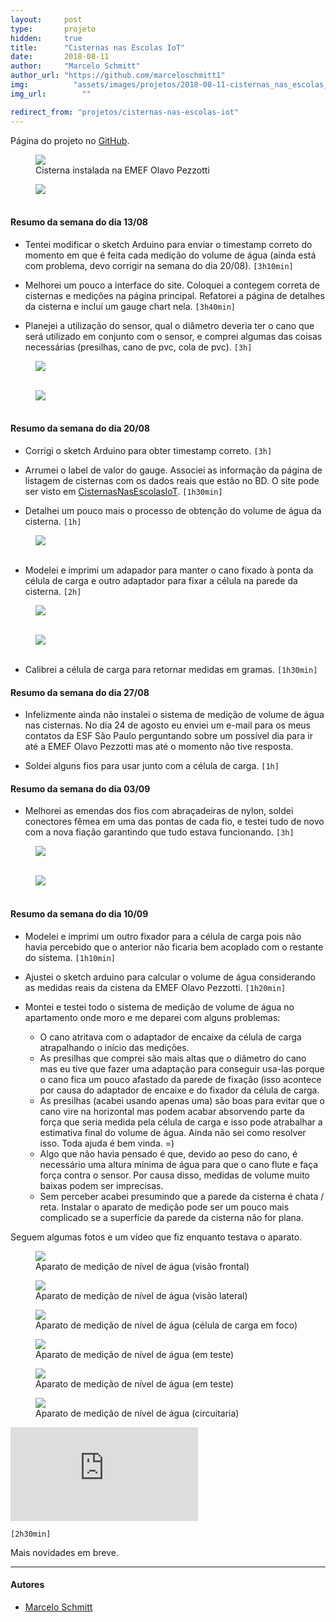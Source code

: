 ```yaml
---
layout:     post
type:       projeto
hidden:     true
title:      "Cisternas nas Escolas IoT"
date:       2018-08-11
author:     "Marcelo Schmitt"
author_url: "https://github.com/marceloschmitt1"
img: 	      "assets/images/projetos/2018-08-11-cisternas_nas_escolas_iot/cisterna.jpg"
img_url: 		""

redirect_from: "projetos/cisternas-nas-escolas-iot"
---
```


Página do projeto no [GitHub](https://github.com/marceloschmitt1/ProjetoCisternasNasEscolasIoT).

<div class="img-container">
  <figure>
    <img class="large" src="{{ site.baseurl }}/assets/images/projetos/2018-08-11-cisternas_nas_escolas_iot/cisterna.jpg">
    <figcaption>Cisterna instalada na EMEF Olavo Pezzotti</figcaption>
  </figure>
  <figure>
    <img class="large" src="{{ site.baseurl }}/assets/images/projetos/2018-08-11-cisternas_nas_escolas_iot/dimensoes_cisterna.jpg">
    <figcaption>&nbsp;</figcaption>
  </figure>
</div>

#### Resumo da semana do dia 13/08

- Tentei modificar o sketch Arduino para enviar o timestamp correto do momento em que é feita cada medição do volume de água (ainda está com problema, devo corrigir na semana do dia 20/08). `[3h10min]`

- Melhorei um pouco a interface do site. Coloquei a contegem correta de cisternas e medições na página principal. Refatorei a página de detalhes da cisterna e incluí um gauge chart nela. `[3h40min]`

- Planejei a utilização do sensor, qual o diâmetro deveria ter o cano que será utilizado em conjunto com o sensor, e comprei algumas das coisas necessárias (presilhas, cano de pvc, cola de pvc). `[3h]`

<div class="img-container">
  <figure>
    <img class="large" src="{{ site.baseurl }}/assets/images/projetos/2018-08-11-cisternas_nas_escolas_iot/plano.png">
    <figcaption>&nbsp;</figcaption>
  </figure>
  <figure>
    <img class="large" src="{{ site.baseurl }}/assets/images/projetos/2018-08-11-cisternas_nas_escolas_iot/cano.png">
    <figcaption>&nbsp;</figcaption>
  </figure>
</div>

#### Resumo da semana do dia 20/08

- Corrigi o sketch Arduino para obter timestamp correto. `[3h]`

- Arrumei o label de valor do gauge. Associei as informação da página de listagem de cisternas com os dados reais que estão no BD. O site pode ser visto em [CisternasNasEscolasIoT](http://marcelosc.pythonanywhere.com/). `[1h30min]`

- Detalhei um pouco mais o processo de obtenção do volume de água da cisterna. `[1h]`

<div class="img-container">
  <figure>
    <img class="large" src="{{ site.baseurl }}/assets/images/projetos/2018-08-11-cisternas_nas_escolas_iot/plano_detalhado.png">
    <figcaption>&nbsp;</figcaption>
  </figure>
</div>

- Modelei e imprimi um adapador para manter o cano fixado à ponta da célula de carga e outro adaptador para fixar a célula na parede da cisterna. `[2h]`

<div class="img-container">
  <figure>
    <img src="{{ site.baseurl }}/assets/images/projetos/2018-08-11-cisternas_nas_escolas_iot/adaptador_sensor_cano.jpg">
    <figcaption>&nbsp;</figcaption>
  </figure>
  <figure>
    <img src="{{ site.baseurl }}/assets/images/projetos/2018-08-11-cisternas_nas_escolas_iot/adaptador_sensor_cano_baixo.jpg">
    <figcaption>&nbsp;</figcaption>
  </figure>
</div>

- Calibrei a célula de carga para retornar medidas em gramas. `[1h30min]`

#### Resumo da semana do dia 27/08

- Infelizmente ainda não instalei o sistema de medição de volume de água nas cisternas. No dia 24 de agosto eu enviei um e-mail para os meus contatos da ESF São Paulo perguntando sobre um possível dia para ir até a EMEF Olavo Pezzotti mas até o momento não tive resposta.

- Soldei alguns fios para usar junto com a célula de carga. `[1h]`

#### Resumo da semana do dia 03/09

- Melhorei as emendas dos fios com abraçadeiras de nylon, soldei conectores fêmea em uma das pontas de cada fio, e testei tudo de novo com a nova fiação garantindo que tudo estava funcionando. `[3h]`

<div class="img-container">
  <figure>
    <img src="{{ site.baseurl }}/assets/images/projetos/2018-08-11-cisternas_nas_escolas_iot/fios_longos.jpg">
    <figcaption>&nbsp;</figcaption>
  </figure>
  <figure>
    <img src="{{ site.baseurl }}/assets/images/projetos/2018-08-11-cisternas_nas_escolas_iot/vedacao_cano.jpg">
    <figcaption>&nbsp;</figcaption>
  </figure>
</div>

#### Resumo da semana do dia 10/09

- Modelei e imprimi um outro fixador para a célula de carga pois 
não havia percebido que o anterior não ficaria bem acoplado com 
o restante do sistema. `[1h10min]`

- Ajustei o sketch arduino para calcular o volume de água 
considerando as medidas reais da cistena da EMEF Olavo Pezzotti. `[1h20min]`

- Montei e testei todo o sistema de medição de volume de água 
no apartamento onde moro e me deparei com alguns problemas:

	- O cano atritava com o adaptador de encaixe da célula
		de carga atrapalhando o início das medições.
	- As presilhas que comprei são mais altas que o diâmetro 
		do cano mas eu tive que fazer uma adaptação para 
		conseguir usa-las porque o cano fica um pouco 
		afastado da parede de fixação (isso acontece 
		por causa do adaptador de encaixe e do fixador 
		da célula de carga.
	- As presilhas (acabei usando apenas uma) são boas
		para evitar que o cano vire na horizontal 
		mas podem acabar absorvendo parte da força 
		que seria medida pela célula de carga e 
		isso pode atrabalhar a estimativa final 
		do volume de água. Ainda não sei como resolver 
		isso. Toda ajuda é bem vinda. =)
	- Algo que não havia pensado é que, devido ao peso do 
		cano, é necessário uma altura mínima de água
		para que o cano flute e faça força contra o 
		sensor. Por causa disso, medidas de volume 
		muito baixas podem ser imprecisas.
	- Sem perceber acabei presumindo que a parede da cisterna 
		é chata / reta. Instalar o aparato de medição 
		pode ser um pouco mais complicado se a superfície 
		da parede da cisterna não for plana.


Seguem algumas fotos e um vídeo que fiz enquanto testava o aparato.


<div class="img-container">
  <figure>
    <img src="{{ site.baseurl }}/assets/images/projetos/2018-08-11-cisternas_nas_escolas_iot/sistema_medicao_frente.jpg">
    <figcaption>Aparato de medição de nível de água (visão frontal)</figcaption>
  </figure>
  <figure>
    <img src="{{ site.baseurl }}/assets/images/projetos/2018-08-11-cisternas_nas_escolas_iot/sistema_medicao_lado.jpg">
    <figcaption>Aparato de medição de nível de água (visão lateral)</figcaption>
  </figure>
  <figure>
    <img src="{{ site.baseurl }}/assets/images/projetos/2018-08-11-cisternas_nas_escolas_iot/sistema_medicao_sensor.jpg">
    <figcaption>Aparato de medição de nível de água (célula de carga em foco)</figcaption>
  </figure>
</div>


<div class="img-container">
  <figure>
    <img src="{{ site.baseurl }}/assets/images/projetos/2018-08-11-cisternas_nas_escolas_iot/sistema_medicao_teste.jpg">
    <figcaption>Aparato de medição de nível de água (em teste)</figcaption>
  </figure>
  <figure>
    <img src="{{ site.baseurl }}/assets/images/projetos/2018-08-11-cisternas_nas_escolas_iot/sistema_medicao_base.jpg">
    <figcaption>Aparato de medição de nível de água (em teste)</figcaption>
  </figure>
  <figure>
    <img src="{{ site.baseurl }}/assets/images/projetos/2018-08-11-cisternas_nas_escolas_iot/sistema_medicao_circuitaria.jpg">
    <figcaption>Aparato de medição de nível de água (circuitaria)</figcaption>
  </figure>
</div>

<iframe class="youtube" src="https://www.youtube.com/embed/AkCujOrr3nY" frameborder="0" allowfullscreen></iframe>

`[2h30min]`




Mais novidades em breve.

----

#### Autores

- [Marcelo Schmitt](https://github.com/marceloschmitt1)
